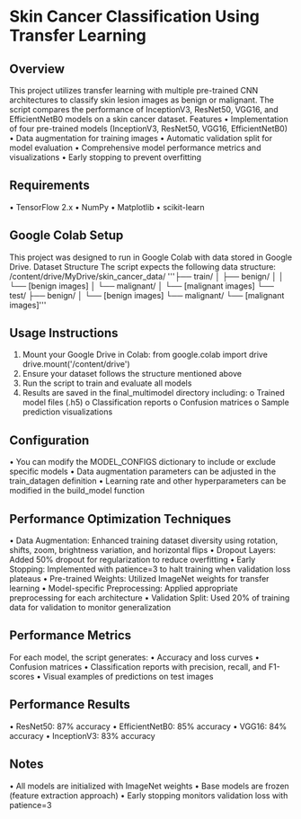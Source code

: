 # Skin Cancer Classification Using Transfer Learning
## Overview
This project utilizes transfer learning with multiple pre-trained CNN architectures to classify skin lesion images as benign or malignant. The script compares the performance of InceptionV3, ResNet50, VGG16, and EfficientNetB0 models on a skin cancer dataset.
Features
•	Implementation of four pre-trained models (InceptionV3, ResNet50, VGG16, EfficientNetB0)
•	Data augmentation for training images
•	Automatic validation split for model evaluation
•	Comprehensive model performance metrics and visualizations
•	Early stopping to prevent overfitting
## Requirements
•	TensorFlow 2.x
•	NumPy
•	Matplotlib
•	scikit-learn
## Google Colab Setup
This project was designed to run in Google Colab with data stored in Google Drive.
Dataset Structure
The script expects the following data structure:
/content/drive/MyDrive/skin_cancer_data/
'''├── train/
│   ├── benign/
│   │   └── [benign images]
│   └── malignant/
│       └── [malignant images]
└── test/
    ├── benign/
    │   └── [benign images]
    └── malignant/
        └── [malignant images]'''
## Usage Instructions
1.	Mount your Google Drive in Colab: 
from google.colab import drive
drive.mount('/content/drive')
2.	Ensure your dataset follows the structure mentioned above
3.	Run the script to train and evaluate all models
4.	Results are saved in the final_multimodel directory including: 
o	Trained model files (.h5)
o	Classification reports
o	Confusion matrices
o	Sample prediction visualizations
## Configuration
•	You can modify the MODEL_CONFIGS dictionary to include or exclude specific models
•	Data augmentation parameters can be adjusted in the train_datagen definition
•	Learning rate and other hyperparameters can be modified in the build_model function
## Performance Optimization Techniques
•	Data Augmentation: Enhanced training dataset diversity using rotation, shifts, zoom, brightness variation, and horizontal flips
•	Dropout Layers: Added 50% dropout for regularization to reduce overfitting
•	Early Stopping: Implemented with patience=3 to halt training when validation loss plateaus
•	Pre-trained Weights: Utilized ImageNet weights for transfer learning
•	Model-specific Preprocessing: Applied appropriate preprocessing for each architecture
•	Validation Split: Used 20% of training data for validation to monitor generalization
## Performance Metrics
For each model, the script generates:
•	Accuracy and loss curves
•	Confusion matrices
•	Classification reports with precision, recall, and F1-scores
•	Visual examples of predictions on test images
## Performance Results
•	ResNet50: 87% accuracy
•	EfficientNetB0: 85% accuracy
•	VGG16: 84% accuracy
•	InceptionV3: 83% accuracy
## Notes
•	All models are initialized with ImageNet weights
•	Base models are frozen (feature extraction approach)
•	Early stopping monitors validation loss with patience=3

